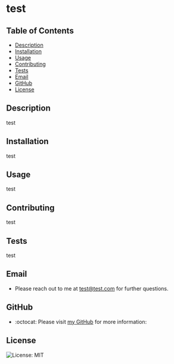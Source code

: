# test

  ## Table of Contents

  * [Description](#description)
  * [Installation](#installation)
  * [Usage](#usage)
  * [Contributing](#contributing)
  * [Tests](#tests)
  * [Email](#email)
  * [GitHub](#GitHub)
  * [License](#license)

  ## Description
  test

  ## Installation
  test

  ## Usage
  test

  ## Contributing
  test

  ## Tests
  test

  ## Email
  - Please reach out to me at test@test.com for further questions. 

  ## GitHub
  - :octocat: Please visit [my GitHub](https://www.github.com/benkaan001) for more information: 

  ## License
  
  ![License: MIT](https://img.shields.io/badge/License-MIT-yellow.svg)

